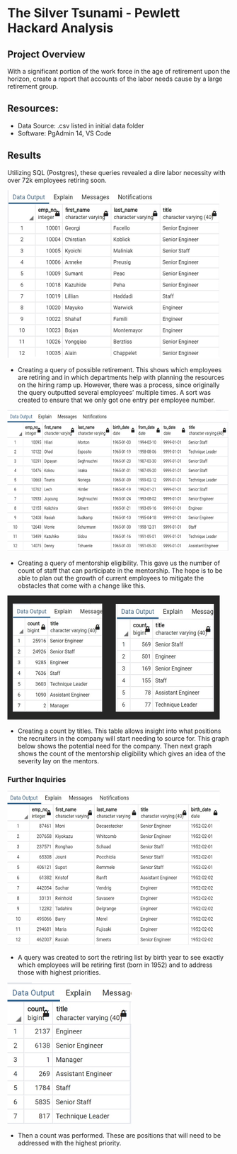 # The Silver Tsunami - Pewlett Hackard Analysis

## Project Overview
With a significant portion of the work force in the age of retirement upon the horizon, create a report that accounts of the labor needs cause by a large retirement group. 

## Resources:
- Data Source: .csv listed in initial data folder
- Software: PgAdmin 14, VS Code 

## Results
Utilizing SQL (Postgres), these queries revealed a dire labor necessity with over 72k employees retiring soon. 

<img src="https://github.com/e-sycheung/Pewlett_Hackard_Analysis/blob/main/images/unique_titles.jpg" style=" width: 480px ; height: 380px">

- Creating a query of possible retirement. This shows which employees are retiring and in which departments help with planning the resources on the hiring ramp up. However, there was a process, since originally the query outputted several employees’ multiple times. A sort was created to ensure that we only got one entry per employee number.   

<img src="https://github.com/e-sycheung/Pewlett_Hackard_Analysis/blob/main/images/me.jpg" style=" width: 500px ; height: 320px">


- Creating a query of mentorship eligibility. This gave us the number of count of staff that can participate in the mentorship. The hope is to be able to plan out the growth of current employees to mitigate the obstacles that come with a change like this.

<img src="https://github.com/e-sycheung/Pewlett_Hackard_Analysis/blob/main/images/sidebyside.jpg" style=" width: 480px ; height: 280px">

- Creating a count by titles. This table allows insight into what positions the recruiters in the company will start needing to source for. 
This graph below shows the potential need for the company. Then next graph shows the count of the mentorship eligibility which gives an idea of the severity lay on the mentors. 

### Further Inquiries

<img src="https://github.com/e-sycheung/Pewlett_Hackard_Analysis/blob/main/images/birthorder.jpg" style=" width: 480px ; height: 350px">


- A query was created to sort the retiring list by birth year to see exactly which employees will be retiring first (born in 1952) and to address those with highest priorities. 

<img src="https://github.com/e-sycheung/Pewlett_Hackard_Analysis/blob/main/images/newq.jpg" style=" width: 280px ; height: 320px">

- Then a count was performed. These are positions that will need to be addressed with the highest priority. 

